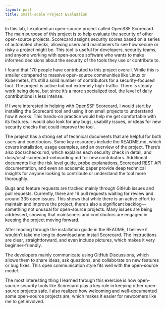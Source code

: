 ```yaml
---
layout: post
title: Small-scale Project Evaluation 
---
```


In this lab, I explored an open-source project called OpenSSF Scorecard. The main purpose of this project is to help evaluate the security of other open-source projects. Scorecard assigns security scores based on a series of automated checks, allowing users and maintainers to see how secure or risky a project might be. This tool is useful for developers, security teams, and anyone working with open-source software who wants to make informed decisions about the security of the tools they use or contribute to.

I found that 170 people have contributed to this project overall. While this is smaller compared to massive open-source communities like Linux or Kubernetes, it’s still a solid number of contributors for a security-focused tool. The project is active but not extremely high-traffic. There is steady work being done, but since it’s a more specialized tool, the level of daily contributions is less intense.

If I were interested in helping with OpenSSF Scorecard, I would start by installing the Scorecard tool and using it on small projects to understand how it works. This hands-on practice would help me get comfortable with its features. I would also look for any bugs, usability issues, or ideas for new security checks that could improve the tool.

The project has a strong set of technical documents that are helpful for both users and contributors. Some key resources include the README.md, which covers installation, usage examples, and an overview of the project. There’s also docs/checks.md, which explains each security check in detail, and docs/ossf-scorecard-onboarding.md for new contributors. Additional documents like the risk level guide, probe explanations, Scorecard REST API documentation, and even an academic paper provide deep technical insights for anyone looking to contribute or understand the tool more thoroughly.

Bugs and feature requests are tracked mainly through GitHub issues and pull requests. Currently, there are 16 pull requests waiting for review and around 335 open issues. This shows that while there is an active effort to maintain and improve the project, there’s also a significant backlog—something not unusual for open-source projects. Many issues are being addressed, showing that maintainers and contributors are engaged in keeping the project moving forward.

After reading through the installation guide in the README, I believe it wouldn’t take me long to download and install Scorecard. The instructions are clear, straightforward, and even include pictures, which makes it very beginner-friendly.

The developers mainly communicate using GitHub Discussions, which allows them to share ideas, ask questions, and collaborate on new features or bug fixes. This open communication style fits well with the open-source model.

The most interesting thing I learned through this exercise is how open-source security tools like Scorecard play a key role in keeping other open-source projects safe. I also realized how welcoming and well-documented some open-source projects are, which makes it easier for newcomers like me to get involved.
